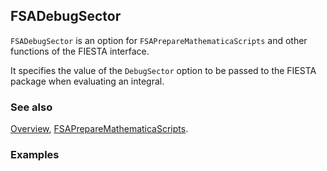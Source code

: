 ## FSADebugSector

`FSADebugSector` is an option for `FSAPrepareMathematicaScripts` and other functions of the FIESTA interface.

It specifies the value of the `DebugSector` option to be passed to the FIESTA package when evaluating an integral.

### See also

[Overview](Extra/FeynHelpers.md), [FSAPrepareMathematicaScripts](FSAPrepareMathematicaScripts.md).

### Examples